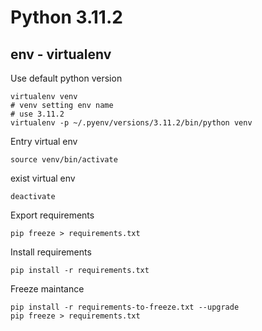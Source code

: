 # Python 3.11.2
## env - virtualenv
  Use default python version
  ```shell  
  virtualenv venv
  # venv setting env name
  # use 3.11.2
  virtualenv -p ~/.pyenv/versions/3.11.2/bin/python venv
  ```

  Entry virtual env
  ```shell  
  source venv/bin/activate
  ```

  exist virtual env
  ```shell  
  deactivate
  ```

  Export requirements
  ```shell
  pip freeze > requirements.txt
  ```

  Install requirements
  ```shell
  pip install -r requirements.txt	
  ```
  
  Freeze maintance
  ```shell
  pip install -r requirements-to-freeze.txt --upgrade
  pip freeze > requirements.txt
  ```